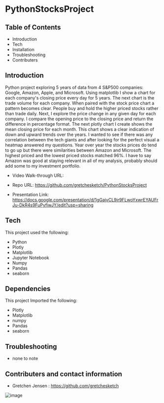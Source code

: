 # PythonStocksProject

Table of Contents
-------------------------------------------------------------------------------------------------------

 * Introduction
 * Tech
 * Installation
 * Troubleshooting
 * Contributers



 Introduction
----------------------------------------------------------------------------------------------------------
 Python project exploring 5 years of data from 4 S&P500 companies: Google, Amazon, Apple, and Microsoft.
    Using matplotlib I show a chart for each company's closing price every day for 5 years. The next chart is the trade volume for each company. When paired with the stock price chart a pattern becomes clear. People buy and hold the higher priced stocks rather than trade daily. Next, I explore the price change in any given day for each company. I compare the opening price to the closing price and return the difference in percentage format.  The next plotly chart I create shows the mean closing price for each month. This chart shows a clear indication of down and upward trends over the years. I wanted to see if there was any correlation between the tech giants and after looking for the perfect visual a heatmap answered my questions. Year over year the stocks prices do tend to go up but there were similarities between Amazon and Microsoft. The highest priced and the lowest priced stocks matched 96%. I have to say Amazon was good at staying relevant in all of my analysis, probably should add some to my investment portfolio.



 * Video Walk-through URL: 

 * Repo URL: https://github.com/gretchesketch/PythonStocksProject
 
 * Presentation Link: https://docs.google.com/presentation/d/1gGajvCL9ir9FLwoYxwrEYAUFrJu-DkR4s9FuPyfiwJY/edit?usp=sharing


Tech
------------------------------------------------------------------------------------------

This project used the following:

 * Python
 * Plotly
 * Matplotlib
 * Jupyter Notebook
 * Numpy
 * Pandas
 * seaborn



Dependencies
--------------------------------------------------------------------------------------------
 
 This project Imported the following:
 
 * Plotly
 * Matplotlib
 * numpy
 * Pandas
 * seaborn
 
 


 Troubleshooting
----------------------------------------------------------------------------------------

* none to note




 Contributers and contact information
----------------------------------------------------------------------------------------
 
 * Gretchen Jensen : https://github.com/gretchesketch







![image](https://user-images.githubusercontent.com/97903037/193659354-02a2a52a-01a9-4fa4-a093-10a12ac6fab9.png)

 
